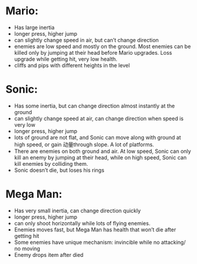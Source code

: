 # Mario: 
* Has large inertia
* longer press, higher jump
* can slightly change speed in air, but can’t change direction
* enemies are low speed and mostly on the ground. Most enemies can be killed only by jumping at their head before Mario upgrades. Loss upgrade while getting hit, very low health. 
* cliffs and pips with different heights in the level

# Sonic:
* Has some inertia, but can change direction almost instantly at the ground
* can slightly change speed at air, can change direction when speed is very low
* longer press, higher jump
* lots of ground are not flat, and Sonic can move along with ground at high speed, or gain 动量through slope. A lot of platforms.
* There are enemies on both ground and air. At low speed, Sonic can only kill an enemy by jumping at their head, while on high speed, Sonic can kill enemies by colliding them.
* Sonic doesn’t die, but loses his rings

# Mega Man:
* Has very small inertia, can change direction quickly
* longer press, higher jump
* can only shoot horizontally while lots of flying enemies.
* Enemies moves fast, but Mega Man has health that won’t die after getting hit 
* Some enemies have unique mechanism: invincible while no attacking/ no moving
* Enemy drops item after died
